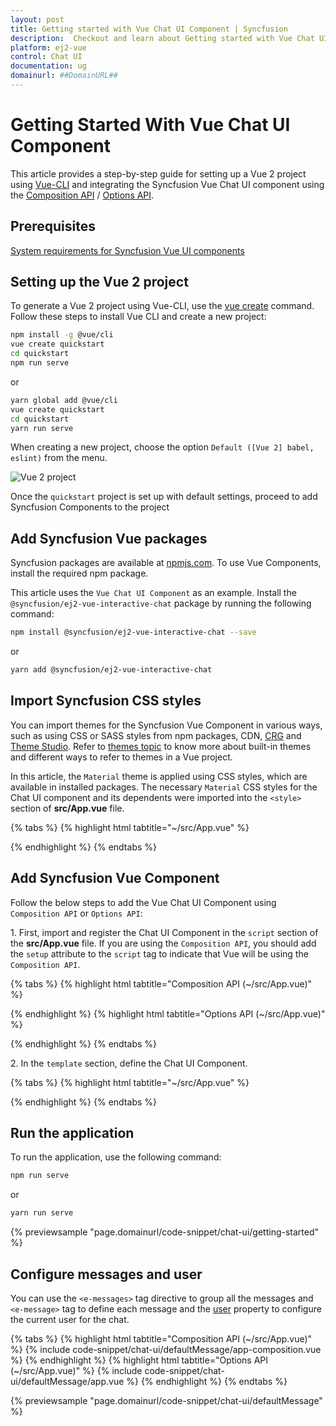 ```yaml
---
layout: post
title: Getting started with Vue Chat UI Component | Syncfusion
description:  Checkout and learn about Getting started with Vue Chat UI Component of Syncfusion Essential JS 2 and more details.
platform: ej2-vue
control: Chat UI
documentation: ug
domainurl: ##DomainURL##
---
```


# Getting Started With Vue Chat UI Component

This article provides a step-by-step guide for setting up a Vue 2 project using [Vue-CLI](https://cli.vuejs.org/) and integrating the Syncfusion Vue Chat UI component using the [Composition API](https://vuejs.org/guide/introduction.html#composition-api) / [Options API](https://vuejs.org/guide/introduction.html#options-api).

## Prerequisites

[System requirements for Syncfusion Vue UI components](https://ej2.syncfusion.com/vue/documentation/system-requirements/)

## Setting up the Vue 2 project

To generate a Vue 2 project using Vue-CLI, use the [vue create](https://cli.vuejs.org/#getting-started) command. Follow these steps to install Vue CLI and create a new project:

```bash
npm install -g @vue/cli
vue create quickstart
cd quickstart
npm run serve
```

or

```bash
yarn global add @vue/cli
vue create quickstart
cd quickstart
yarn run serve
```

When creating a new project, choose the option `Default ([Vue 2] babel, eslint)` from the menu.

<img src="https://ej2.syncfusion.com/vue/documentation/appearance/images/vue2-terminal.png" alt="Vue 2 project">

Once the `quickstart` project is set up with default settings, proceed to add Syncfusion Components to the project

## Add Syncfusion Vue packages

Syncfusion packages are available at [npmjs.com](https://www.npmjs.com/search?q=ej2-vue). To use Vue Components, install the required npm package.

This article uses the `Vue Chat UI Component` as an example. Install the `@syncfusion/ej2-vue-interactive-chat` package by running the following command:

```bash
npm install @syncfusion/ej2-vue-interactive-chat --save
```
or

```bash
yarn add @syncfusion/ej2-vue-interactive-chat
```

## Import Syncfusion CSS styles

You can import themes for the Syncfusion Vue Component in various ways, such as using CSS or SASS styles from npm packages, CDN, [CRG](https://ej2.syncfusion.com/javascript/documentation/common/custom-resource-generator/) and [Theme Studio](https://ej2.syncfusion.com/vue/documentation/appearance/theme-studio/). Refer to [themes topic](https://ej2.syncfusion.com/vue/documentation/appearance/theme/) to know more about built-in themes and different ways to refer to themes in a Vue project.

In this article, the `Material` theme is applied using CSS styles, which are available in installed packages. The necessary `Material` CSS styles for the Chat UI component and its dependents were imported into the `<style>` section of **src/App.vue** file.

{% tabs %}
{% highlight html tabtitle="~/src/App.vue" %}

<style>
@import "../node_modules/@syncfusion/ej2-base/styles/material.css";
@import "../node_modules/@syncfusion/ej2-inputs/styles/material.css";
@import "../node_modules/@syncfusion/ej2-navigations/styles/material.css";
@import "../node_modules/@syncfusion/ej2-buttons/styles/material.css";
@import "../node_modules/@syncfusion/ej2-popups/styles/material.css";
@import "../node_modules/@syncfusion/ej2-interactive-chat/styles/material.css";
</style>

{% endhighlight %}
{% endtabs %}

## Add Syncfusion Vue Component

Follow the below steps to add the Vue Chat UI Component using `Composition API` or `Options API`:

1\. First, import and register the Chat UI Component in the `script` section of the **src/App.vue** file. If you are using the `Composition API`, you should add the `setup` attribute to the `script` tag to indicate that Vue will be using the `Composition API`.

{% tabs %}
{% highlight html tabtitle="Composition API (~/src/App.vue)" %}

<script setup>
  import { ChatUIComponent as EjsChatui } from "@syncfusion/ej2-vue-interactive-chat";
</script>

{% endhighlight %}
{% highlight html tabtitle="Options API (~/src/App.vue)" %}

<script>
import { ChatUIComponent } from "@syncfusion/ej2-vue-interactive-chat";

export default {
  components: {
    'ejs-chatui': ChatUIComponent
  },
  data () {
    return {
    }
  }
}
</script>

{% endhighlight %}
{% endtabs %}

2\. In the `template` section, define the Chat UI Component.

{% tabs %}
{% highlight html tabtitle="~/src/App.vue" %}

<template>
  <div id="app">
    <div id='container' style="height: 400px; width: 400px;">
      <ejs-chatui></ejs-chatui>
    </div>
  </div>
</template>

{% endhighlight %}
{% endtabs %}

## Run the application

To run the application, use the following command:

```bash
npm run serve
```

or

```bash
yarn run serve
```

{% previewsample "page.domainurl/code-snippet/chat-ui/getting-started" %}

## Configure messages and user

You can use the `<e-messages>` tag directive to group all the messages and `<e-message>` tag to define each message and the [user](../api/chat-ui/user) property to configure the current user for the chat.

{% tabs %}
{% highlight html tabtitle="Composition API (~/src/App.vue)" %}
{% include code-snippet/chat-ui/defaultMessage/app-composition.vue %}
{% endhighlight %}
{% highlight html tabtitle="Options API (~/src/App.vue)" %}
{% include code-snippet/chat-ui/defaultMessage/app.vue %}
{% endhighlight %}
{% endtabs %}
  
{% previewsample "page.domainurl/code-snippet/chat-ui/defaultMessage" %}
